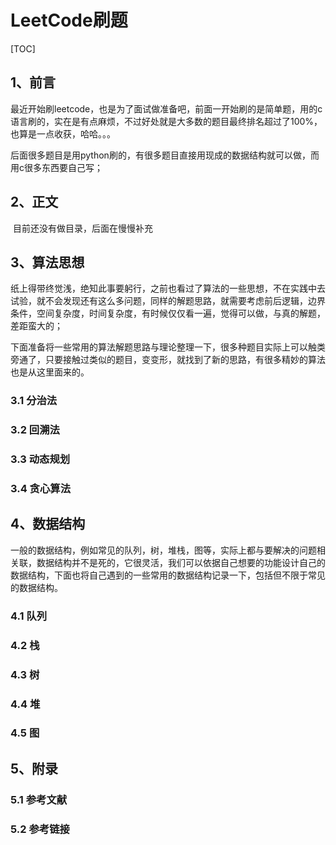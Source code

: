 # LeetCode刷题

[TOC]



## 1、前言

​	最近开始刷leetcode，也是为了面试做准备吧，前面一开始刷的是简单题，用的c语言刷的，实在是有点麻烦，不过好处就是大多数的题目最终排名超过了100%，也算是一点收获，哈哈。。。

​	后面很多题目是用python刷的，有很多题目直接用现成的数据结构就可以做，而用c很多东西要自己写；



## 2、正文

​	目前还没有做目录，后面在慢慢补充



## 3、算法思想

​	纸上得带终觉浅，绝知此事要躬行，之前也看过了算法的一些思想，不在实践中去试验，就不会发现还有这么多问题，同样的解题思路，就需要考虑前后逻辑，边界条件，空间复杂度，时间复杂度，有时候仅仅看一遍，觉得可以做，与真的解题，差距蛮大的；

​	下面准备将一些常用的算法解题思路与理论整理一下，很多种题目实际上可以触类旁通了，只要接触过类似的题目，变变形，就找到了新的思路，有很多精妙的算法也是从这里面来的。

### 3.1 分治法

### 3.2 回溯法

### 3.3 动态规划

### 3.4 贪心算法



## 4、数据结构

​	一般的数据结构，例如常见的队列，树，堆栈，图等，实际上都与要解决的问题相关联，数据结构并不是死的，它很灵活，我们可以依据自己想要的功能设计自己的数据结构，下面也将自己遇到的一些常用的数据结构记录一下，包括但不限于常见的数据结构。

### 4.1 队列

### 4.2 栈

### 4.3 树

### 4.4 堆

### 4.5 图







## 5、附录

### 5.1 参考文献



### 5.2 参考链接



